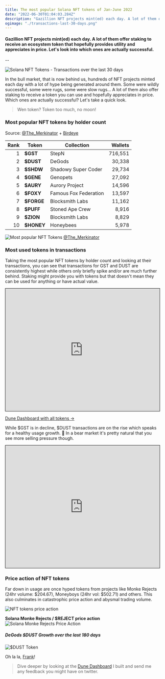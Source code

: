 ```yaml
---
title: The most popular Solana NFT tokens of Jan-June 2022
date: "2022-06-30T01:04:03.284Z"
description: "Gazillion NFT projects mint(ed) each day. A lot of them offer staking to receive an ecosystem token that hopefully provides utility and appreciates in price. Let's look into which ones are actually successful."
ogimage: "./transactions-last-30-days.png"
---
```


#### Gazillion NFT projects mint(ed) each day. A lot of them offer staking to receive an ecosystem token that hopefully provides utility and appreciates in price. Let's look into which ones are actually successful.

--

![Solana NFT Tokens - Transactions over the last 30 days](./transactions-last-30-days.png)

In the bull market, that is now behind us, hundreds of NFT projects minted each day with a lot of hype being generated around them. Some were wildly successful, some were rugs, some were slow rugs... A lot of them also offer staking to receive a token you can use and hopefully appreciates in price. Which ones are actually successful? Let's take a quick look.

> Wen token? Token too much, no moon!

### Most popular NFT tokens by holder count
Source: [@The_Merkinator](https://twitter.com/The_Merkinator/status/1542353296760770562) + [Birdeye](https://birdeye.so)

| Rank | Token         | Collection     | Wallets |
|--:|--------------|-----------|------------:|
| 1 | **$GST**          | StepN      | 716,551        |
| 2 | **$DUST**      | DeGods  | 30,338       |
| 3 | **$SHDW**      | Shadowy Super Coder  | 29,734       |
| 4 | **$GENE**      | Genopets  | 27,092       |
| 5 | **$AURY**      | Aurory Project  | 14,596       |
| 6 | **$FOXY**      | Famous Fox Federation  | 13,597       |
| 7 | **$FORGE**      | Blocksmith Labs  | 11,162       |
| 8 | **$PUFF**      | Stoned Ape Crew  | 8,916       |
| 9 | **$ZION**      | Blocksmith Labs  | 8,829       |
| 10 | **$HONEY**      | Honeybees  | 5,978       |

![Most popular NFT Tokens](./most-popular-tokens-the_merkinator.png)
[@The_Merkinator](https://twitter.com/The_Merkinator/status/1542353296760770562)

### Most used tokens in transactions
Taking the most popular NFT tokens by holder count and looking at their transactions, you can see that transactions for GST and DUST are consistently highest while others only briefly spike and/or are much further behind. Staking might provide you with tokens but that doesn't mean they can be used for anything or have actual value.

<iframe width="100%" src="https://dune.com/embeds/979455/1696654/d8502ad9-91b9-4a5e-b8b8-7c8a6bfbab13" style="border: 1px solid #000; height: 400px"></iframe>

[Dune Dashboard with all tokens &rarr;](https://dune.com/nmknmc/solana-nft-token-stats)

While $GST is in decline, $DUST transactions are on the rise which speaks for a healthy usage growth. 🤩 In a bear market it's pretty natural that you see more selling pressure though.

<iframe width="100%" src="https://dune.com/embeds/979455/1696987/d4b3734d-e2c9-415e-8032-c168ef71ee9e" style="border: 1px solid #000; height: 400px"></iframe>


### Price action of NFT tokens
Far down in usage are once hyped tokens from projects like Monke Rejects (24hr volume: $204.67), Moneyboys (24hr vol: $502.71) and others. This also culminates in catastrophic price action and abysmal trading volume.

![NFT tokens price action](./token-prices.png)

**Solana Monke Rejects / $REJECT price action**
![Solana Monke Rejects Price Action](./monke-rejects-price-action.png)


##### DeGods $DUST Growth over the last 180 days
![$DUST Token](./dust-ecosystem-usage.png)

Oh la la, [Frank](https://twitter.com/frankdegods)!

> Dive deeper by looking at the [Dune Dashboard](https://dune.com/nmknmc/solana-nft-token-stats) I built and send me any feedback you might have on twitter.
